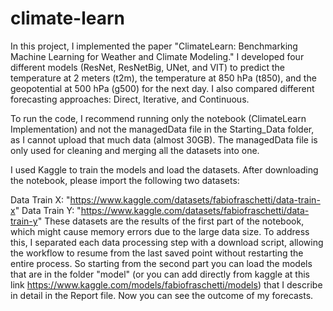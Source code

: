 # climate-learn

In this project, I implemented the paper "ClimateLearn: Benchmarking Machine Learning for Weather and Climate Modeling." I developed four different models (ResNet, ResNetBig, UNet, and VIT) to predict the temperature at 2 meters (t2m), the temperature at 850 hPa (t850), and the geopotential at 500 hPa (g500) for the next day. I also compared different forecasting approaches: Direct, Iterative, and Continuous.

To run the code, I recommend running only the notebook (ClimateLearn Implementation) and not the managedData file in the Starting_Data folder, as I cannot upload that much data (almost 30GB). The managedData file is only used for cleaning and merging all the datasets into one.

I used Kaggle to train the models and load the datasets. After downloading the notebook, please import the following two datasets:

Data Train X:  "https://www.kaggle.com/datasets/fabiofraschetti/data-train-x"
Data Train Y:  "https://www.kaggle.com/datasets/fabiofraschetti/data-train-y"
These datasets are the results of the first part of the notebook, which might cause memory errors due to the large data size. To address this, I separated each data processing step with a download script, allowing the workflow to resume from the last saved point without restarting the entire process. So starting from the second part you can load the models that are in the folder "model" (or you can add directly from kaggle at this link https://www.kaggle.com/models/fabiofraschetti/models) that I describe in detail in the Report file. Now you can see the outcome of my forecasts.
